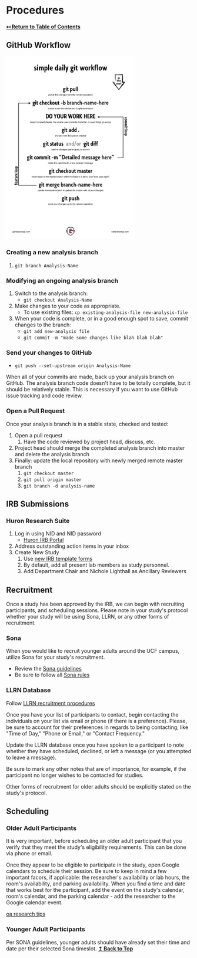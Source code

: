 # Procedures

**[↤ Return to Table of Contents](readme.md#table-of-contents)**

## GitHub Workflow

<img src="graphics/simple-daily-git-workflow.jpg" width="350px">

### Creating a new analysis branch

1. `git branch Analysis-Name`

### Modifying an ongoing analysis branch

1. Switch to the analysis branch:
    - `git checkout Analysis-Name`
2. Make changes to your code as appropriate.
    - To use existing files: `cp existing-analysis-file new-analysis-file`
3. When your code is complete, or in a good enough spot to save, commit changes to the branch:
    - `git add new-analysis file`
    - `git commit -m "made some changes like blah blah blah"`


### Send your changes to GitHub

- `git push --set-upstream origin Analysis-Name`

When all of your commits are made, back up your analysis branch on GitHub. The analysis branch code doesn't have to be totally complete, but it should be relatively stable. This is necessary if you want to use GitHub issue tracking and code review.

### Open a Pull Request

Once your analysis branch is in a stable state, checked and tested:

1. Open a pull request
    1. Have the code reviewed by project head, discuss, etc.
2. Project head should merge the completed analysis branch into master and delete the analysis branch
3. Finally: update the local repository with newly merged remote master branch
    1. `git checkout master`
    2. `git pull origin master`
    3. `git branch -d analysis-name`

## IRB Submissions

### Huron Research Suite

1. Log in using NID and NID password
    - [Huron IRB Portal](https://ucf1.huronresearchsuite.com/IRB)
2. Address outstanding action items in your inbox
3. Create New Study
    1. Use [new IRB template forms](http://www.research.ucf.edu/compliance/IRB/Investigators/forms.html)
    2. By default, add all present lab members as study personnel.
    3. Add Department Chair and Nichole Lighthall as Ancillary Reviewers

## Recruitment
  
Once a study has been approved by the IRB, we can begin with recruiting participants, and scheduling sessions. Please note in your study's protocol whether your study will be using Sona, LLRN, or any other forms of recruitment.

### Sona

When you would like to recruit younger adults around the UCF campus, utilize Sona for your study's recruitment.

- Review the [Sona guidelines](sourcedocs/sona-guidelines-spring-2019.docx)
- Be sure to follow all [Sona rules](sona-rules.md)

### LLRN Database

Follow [LLRN recruitment procedures](https://llrn.github.io/protocol)

Once you have your list of participants to contact, begin contacting the individuals on your list via email or phone (if there is a preference). Please, be sure to account for their preferences in regards to being contacting, like "Time of Day," "Phone or Email," or "Contact Frequency."

Update the LLRN database once you have spoken to a participant to note whether they have scheduled, declined, or left a message (or you attempted to leave a message). 

Be sure to mark any other notes that are of importance, for example, if the participant no longer wishes to be contacted for studies. 

Other forms of recruitment for older adults should be explicitly stated on the study's protocol.

## Scheduling

### Older Adult Participants

It is very important, before scheduling an older adult participant that you verify that they meet the study's eligibility requirements. This can be done via phone or email. 

Once they appear to be eligible to participate in the study, open Google calendars to schedule their session. Be sure to keep in mind a few important facors, if applicable: the researcher's availability or lab hours, the room's availability, and parking availability. When you find a time and date that works best for the participant, add the event on the study's calendar, room's calendar, and the parking calendar - add the researcher to the Google calendar event. 

[oa research tips](sourcedocs/oa-research-tips.docx)

### Younger Adult Participants

Per SONA guidelines, younger adults should have already set their time and date per their selected Sona timeslot.
**[↥ Back to Top](#procedures)**
